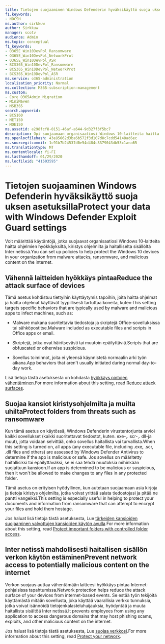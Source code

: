 ```yaml
---
title: Tietojen suojaaminen Windows Defenderin hyväksikäyttö suoja uksen asetuksilla
f1.keywords:
- NOCSH
ms.author: sirkkuw
author: Sirkkuw
manager: scotv
audience: Admin
ms.topic: conceptual
f1_keywords:
- O365E_Win10DevPol_Ransomware
- O365E_Win10DevPol_NetworkProt
- O365E_Win10DevPol_ASR
- BCS365_Win10DevPol_Ransomware
- BCS365_Win10DevPol_NetworkProt
- BCS365_Win10DevPol_ASR
ms.service: o365-administration
localization_priority: Normal
ms.collection: M365-subscription-management
ms.custom:
- Core_O365Admin_Migration
- MiniMaven
- MSB365
search.appverid:
- BCS160
- MET150
- MOE150
ms.assetid: e298fcf8-0151-46af-a644-9d327f3f5bc7
description: Opi suojaamaan organisaatiosi Windows 10-laitteita haitta ohjelmien hyökkäyksiltä, kiristys ohjelmilta ja haitalliselta sisällöltä Inter netissä.
ms.openlocfilehash: 43e85662d3ba6b572f3d107d8c7cdd54148ad6ec
ms.sourcegitcommit: 1c91b7b24537d0e54d484c3379043db53c1aea65
ms.translationtype: MT
ms.contentlocale: fi-FI
ms.lasthandoff: 01/29/2020
ms.locfileid: "41593595"
---
```

# <a name="protect-your-data-with-windows-defender-exploit-guard-settings"></a><span data-ttu-id="cd9dc-103">Tietojen suojaaminen Windows Defenderin hyväksikäyttö suoja uksen asetuksilla</span><span class="sxs-lookup"><span data-stu-id="cd9dc-103">Protect your data with Windows Defender Exploit Guard settings</span></span>

<span data-ttu-id="cd9dc-104">Voit määrittää käytäntöjä, jotka suojaavat organisaatiosi Windows 10-laitteita haitta ohjelmien hyökkäyksiltä, kiristys ohjelmilta ja haitalliselta sisällöltä Inter netissä.</span><span class="sxs-lookup"><span data-stu-id="cd9dc-104">You can set up policies to help protect the Windows 10 devices in your organization from malware attacks, ransomware, and malicious content on the internet.</span></span>
  
## <a name="reduce-the-attack-surface-of-devices"></a><span data-ttu-id="cd9dc-105">Vähennä laitteiden hyökkäys pintaa</span><span class="sxs-lookup"><span data-stu-id="cd9dc-105">Reduce the attack surface of devices</span></span>

<span data-ttu-id="cd9dc-106">Tämä asetus kohdistuu tiettyihin käyttäytymis tapoihin, joita haitta ohjelmat ja haitta ohjelmat käyttävät tyypillisesti tartuttaa koneita, kuten:</span><span class="sxs-lookup"><span data-stu-id="cd9dc-106">This setting targets specific behaviors that are typically used by malware and malicious apps to infect machines, such as:</span></span>
  
- <span data-ttu-id="cd9dc-107">Malware mukana suoritettavia tiedostoja ja skriptejä Office-sovelluksissa tai sähköpostitse.</span><span class="sxs-lookup"><span data-stu-id="cd9dc-107">Malware included as executable files and scripts in Office apps or email.</span></span>
    
- <span data-ttu-id="cd9dc-108">Skriptejä, jotka ovat häiritsevästi tai muutoin epäilyttäviä.</span><span class="sxs-lookup"><span data-stu-id="cd9dc-108">Scripts that are obfuscated or otherwise suspicious.</span></span>
    
- <span data-ttu-id="cd9dc-109">Sovellus toiminnot, joita ei yleensä käynnistetä normaalin arki työn aikana.</span><span class="sxs-lookup"><span data-stu-id="cd9dc-109">App behaviors that aren't usually initiated during normal day-to-day work.</span></span>
    
<span data-ttu-id="cd9dc-110">Lisä tietoja tästä asetuksesta on kohdasta [hyökkäys pintojen vähentäminen](https://docs.microsoft.com/windows/security/threat-protection/microsoft-defender-atp/exploit-protection).</span><span class="sxs-lookup"><span data-stu-id="cd9dc-110">For more information about this setting, read [Reduce attack surfaces](https://docs.microsoft.com/windows/security/threat-protection/microsoft-defender-atp/exploit-protection).</span></span>
  
## <a name="protect-folders-from-threats-such-as-ransomware"></a><span data-ttu-id="cd9dc-111">Suojaa kansiot kiristysohjelmilta ja muilta uhilta</span><span class="sxs-lookup"><span data-stu-id="cd9dc-111">Protect folders from threats such as ransomware</span></span>

<span data-ttu-id="cd9dc-112">Kun tämä asetus on käytössä, Windows Defenderin virustentorjunta arvioi kaikki sovellukset (kaikki suoritettavat tiedostot, kuten. exe-,. scr-,. dll-ja muut), jotta voidaan selvittää, onko sovellus haitallista vai turvallista.</span><span class="sxs-lookup"><span data-stu-id="cd9dc-112">When this setting is turned on, all apps (any executable file, including .exe, .scr, .dll files and others) are assessed by Windows Defender Antivirus to determine if the app is malicious or safe.</span></span> <span data-ttu-id="cd9dc-113">Jos sovellus on määritetty haitallisiksi tai epäilyttäväksi, se ei saa tehdä muutoksia mihinkään suojattuun kansioon.</span><span class="sxs-lookup"><span data-stu-id="cd9dc-113">If an app is determined to be malicious or suspicious, then it won't be allowed to make changes to any files in any protected folder.</span></span>
  
<span data-ttu-id="cd9dc-114">Tämä asetus on erityisen hyödyllinen, kun autetaan suojaamaan asia kirjoja ja tietoja kiristys ohjelmilta, jotka voivat yrittää salata tiedostojasi ja pitää ne pantti vangeiksi.</span><span class="sxs-lookup"><span data-stu-id="cd9dc-114">This setting is especially useful in helping to protect your documents and information from ransomware that can attempt to encrypt your files and hold them hostage.</span></span>
  
<span data-ttu-id="cd9dc-115">Jos haluat lisä tietoja tästä asetuksesta, Lue [tärkeiden kansioiden suojaaminen valvottujen kansioiden käytön avulla](https://docs.microsoft.com/configmgr/protect/deploy-use/create-deploy-exploit-guard-policy#bkmk_CFA).</span><span class="sxs-lookup"><span data-stu-id="cd9dc-115">For more information about this setting, read [Protect important folders with controlled folder access](https://docs.microsoft.com/configmgr/protect/deploy-use/create-deploy-exploit-guard-policy#bkmk_CFA).</span></span>
  
## <a name="prevent-network-access-to-potentially-malicious-content-on-the-internet"></a><span data-ttu-id="cd9dc-116">Inter netissä mahdollisesti haitallisen sisällön verkon käytön estäminen</span><span class="sxs-lookup"><span data-stu-id="cd9dc-116">Prevent network access to potentially malicious content on the internet</span></span>

<span data-ttu-id="cd9dc-117">Verkon suojaus auttaa vähentämään laitteesi hyökkäys pintaa Internet-pohjaisissa tapahtumissa.</span><span class="sxs-lookup"><span data-stu-id="cd9dc-117">Network protection helps reduce the attack surface of your devices from internet-based events.</span></span> <span data-ttu-id="cd9dc-118">Se estää työn tekijöitä käyttämästä mitään sovellusta, joka käyttää vaarallisia verkko tunnuksia, jotka voivat isännöidä tietojenkalasteluhuijauksia, hyödyntää ja muuta haitallista sisältöä Inter netissä.</span><span class="sxs-lookup"><span data-stu-id="cd9dc-118">It prevents employees from using any application to access dangerous domains that may host phishing scams, exploits, and other malicious content on the internet.</span></span>
  
<span data-ttu-id="cd9dc-119">Jos haluat lisä tietoja tästä asetuksesta, Lue [suojaa verkkosi](https://docs.microsoft.com/configmgr/protect/deploy-use/create-deploy-exploit-guard-policy#bkmk_Nwp).</span><span class="sxs-lookup"><span data-stu-id="cd9dc-119">For more information about this setting, read [Protect your network](https://docs.microsoft.com/configmgr/protect/deploy-use/create-deploy-exploit-guard-policy#bkmk_Nwp).</span></span>
  


